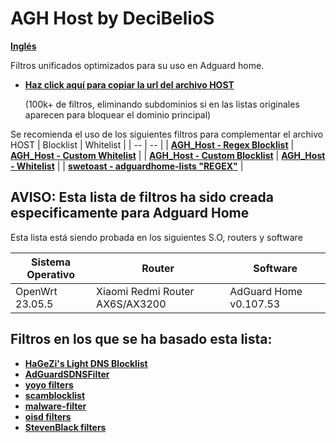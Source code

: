 # AGH Host by DeciBelioS
[**Inglés**](README.md)

Filtros unificados optimizados para su uso en Adguard home.

* [**Haz click aquí para copiar la url del archivo HOST**](https://raw.githubusercontent.com/Deci8BelioS/AGH_Host/refs/heads/main/AGH/hosts.txt)
  
    (100k+ de filtros, eliminando subdominios si en las listas originales aparecen para bloquear el dominio principal)

Se recomienda el uso de los siguientes filtros para complementar el archivo HOST
| Blocklist | Whitelist | 
| -- | -- |
| [**AGH_Host - Regex Blocklist**](https://raw.githubusercontent.com/Deci8BelioS/AGH_Host/refs/heads/main/AGH/filters/blocklist/Regex%20Blocklist.txt) | [**AGH_Host - Custom Whitelist**](https://raw.githubusercontent.com/Deci8BelioS/AGH_Host/refs/heads/main/AGH/filters/whitelist/Custom%20Whitelist.txt) |
| [**AGH_Host - Custom Blocklist**](https://raw.githubusercontent.com/Deci8BelioS/AGH_Host/refs/heads/main/AGH/filters/blocklist/Custom%20Blocklist.txt) | [**AGH_Host - Whitelist**](https://raw.githubusercontent.com/Deci8BelioS/AGH_Host/refs/heads/main/AGH/filters/whitelist/whitelist.txt) |
| [**swetoast - adguardhome-lists "REGEX"**](https://raw.githubusercontent.com/swetoast/adguardhome-lists/refs/heads/main/blacklist.txt) |

## AVISO: Esta lista de filtros ha sido creada especificamente para Adguard Home

Esta lista está siendo probada en los siguientes S.O, routers y software

| Sistema Operativo | Router | Software | 
| -- | -- | -- |
| OpenWrt 23.05.5 | Xiaomi Redmi Router AX6S/AX3200 | AdGuard Home v0.107.53 |

## Filtros en los que se ha basado esta lista:

* [**HaGeZi's Light DNS Blocklist**](https://github.com/hagezi/dns-blocklists)
* [**AdGuardSDNSFilter**](https://github.com/AdguardTeam/AdGuardSDNSFilter)
* [**yoyo filters**](https://pgl.yoyo.org/)
* [**scamblocklist**](https://github.com/durablenapkin/scamblocklist/)
* [**malware-filter**](https://gitlab.com/malware-filter/phishing-filter)
* [**oisd filters**](https://github.com/sjhgvr/oisd/)
* [**StevenBlack filters**](https://github.com/StevenBlack/hosts)
